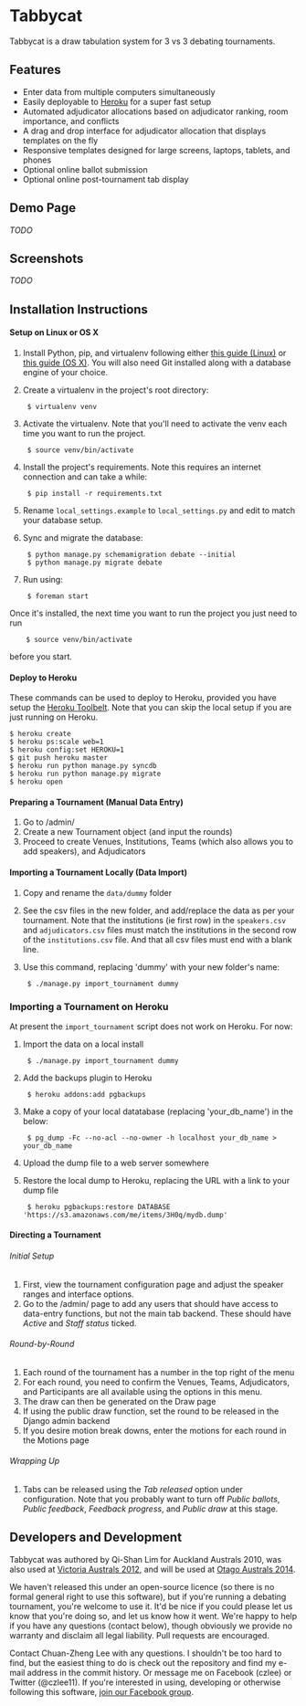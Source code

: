 # Tabbycat

Tabbycat is a draw tabulation system for 3 vs 3 debating tournaments.

## Features

- Enter data from multiple computers simultaneously
- Easily deployable to [Heroku](https://www.heroku.com) for a super fast setup
- Automated adjudicator allocations based on adjudicator ranking, room importance, and conflicts
- A drag and drop interface for adjudicator allocation that displays templates on the fly
- Responsive templates designed for large screens, laptops, tablets, and phones
- Optional online ballot submission
- Optional online post-tournament tab display

## Demo Page

*TODO*

## Screenshots

*TODO*

## Installation Instructions

#### Setup on Linux or OS X

1. Install Python, pip, and virtualenv following either [this guide (Linux)](http://docs.python-guide.org/en/latest/starting/install/linux/) or [this guide (OS X)](http://docs.python-guide.org/en/latest/starting/install/osx/). You will also need Git installed along with a database engine of your choice.

2. Create a virtualenv in the project's root directory:

        $ virtualenv venv

3. Activate the virtualenv. Note that you'll need to activate the venv each time you want to run the project.

        $ source venv/bin/activate

3. Install the project's requirements. Note this requires an internet connection and can take a while:

        $ pip install -r requirements.txt

4. Rename ```local_settings.example``` to ```local_settings.py```
   and edit to match your database setup.

5. Sync and migrate the database:

        $ python manage.py schemamigration debate --initial
        $ python manage.py migrate debate

6. Run using:

        $ foreman start

Once it's installed, the next time you want to run the project you just need to run

        $ source venv/bin/activate

before you start.

#### Deploy to Heroku

These commands can be used to deploy to Heroku, provided you have setup the [Heroku Toolbelt](https://devcenter.heroku.com/articles/getting-started-with-python#local-workstation-setup). Note that you can skip the local setup if you are just running on Heroku.

    $ heroku create
    $ heroku ps:scale web=1
    $ heroku config:set HEROKU=1
    $ git push heroku master
    $ heroku run python manage.py syncdb
    $ heroku run python manage.py migrate
    $ heroku open

#### Preparing a Tournament (Manual Data Entry)

1. Go to <your url>/admin/
2. Create a new Tournament object (and input the rounds)
3. Proceed to create Venues, Institutions, Teams (which also allows you to add speakers), and Adjudicators

#### Importing a Tournament Locally (Data Import)

1. Copy and rename the ```data/dummy``` folder
2. See the csv files in the new folder, and add/replace the data as per your tournament. Note that the institutions (ie first row) in the ```speakers.csv``` and ```adjudicators.csv``` files must match the institutions in the second row of the ```institutions.csv``` file. And that all csv files must end with a blank line.
3. Use this command, replacing 'dummy' with your new folder's name:

        $ ./manage.py import_tournament dummy

### Importing a Tournament on Heroku

At present the ```import_tournament``` script does not work on Heroku. For now:

1. Import the data on a local install

        $ ./manage.py import_tournament dummy

2. Add the backups plugin to Heroku

        $ heroku addons:add pgbackups

3. Make a copy of your local datatabase (replacing 'your_db_name') in the below:

        $ pg_dump -Fc --no-acl --no-owner -h localhost your_db_name > your_db_name

4. Upload the dump file to a web server somewhere

5. Restore the local dump to Heroku, replacing the URL with a link to your dump file

        $ heroku pgbackups:restore DATABASE 'https://s3.amazonaws.com/me/items/3H0q/mydb.dump'

#### Directing a Tournament

###### Initial Setup

1. First, view the tournament configuration page and adjust the speaker ranges and interface options.
2. Go to the /admin/ page to add any users that should have access to data-entry functions, but not the main tab backend. These should have *Active* and *Staff status* ticked.

###### Round-by-Round

1. Each round of the tournament has a number in the top right of the menu
2. For each round, you need to confirm the Venues, Teams, Adjudicators, and Participants are all available using the options in this menu.
3. The draw can then be generated on the Draw page
4. If using the public draw function, set the round to be released in the Django admin backend
5. If you desire motion break downs, enter the motions for each round in the Motions page

###### Wrapping Up

1. Tabs can be released using the *Tab released* option under configuration. Note that you probably want to turn off *Public ballots*, *Public feedback*, *Feedback progress*, and *Public draw* at this stage.

## Developers and Development

Tabbycat was authored by Qi-Shan Lim for Auckland Australs 2010, was also used at [Victoria Australs 2012](http://australs2012.com), and will be used at [Otago Australs 2014](http://australs2014.com).

We haven't released this under an open-source licence (so there is no formal general right to use this software), but if you're running a debating tournament, you're welcome to use it. It'd be nice if you could please let us know that you're doing so, and let us know how it went. We're happy to help if you have any questions (contact below), though obviously we provide no warranty and disclaim all legal liability. Pull requests are encouraged.

Contact Chuan-Zheng Lee with any questions. I shouldn't be too hard to find, but the easiest thing to do is check out the repository and find my e-mail address in the commit history. Or message me on Facebook (czlee) or Twitter (@czlee11). If you're interested in using, developing or otherwise following this software,
[join our Facebook group](https://www.facebook.com/groups/tabbycat.debate/).




